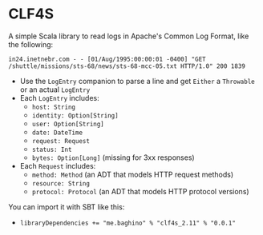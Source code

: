 CLF4S
=====

A simple Scala library to read logs in Apache's Common Log Format, like the following:

```in24.inetnebr.com - - [01/Aug/1995:00:00:01 -0400] "GET /shuttle/missions/sts-68/news/sts-68-mcc-05.txt HTTP/1.0" 200 1839```

* Use the ```LogEntry``` companion to parse a line and get ```Either``` a ```Throwable``` or an actual ```LogEntry```
* Each ```LogEntry``` includes:
    * ```host: String```
    * ```identity: Option[String]```
    * ```user: Option[String]```
    * ```date: DateTime```
    * ```request: Request```
    * ```status: Int```
    * ```bytes: Option[Long]``` (missing for 3xx responses)
* Each ```Request``` includes:
    * ```method: Method``` (an ADT that models HTTP request methods)
    * ```resource: String```
    * ```protocol: Protocol``` (an ADT that models HTTP protocol versions)

You can import it with SBT like this:
* ```libraryDependencies += "me.baghino" % "clf4s_2.11" % "0.0.1"```

